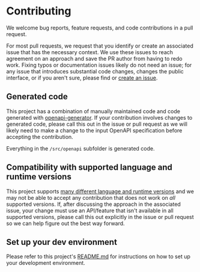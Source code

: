 # Contributing

We welcome bug reports, feature requests, and code contributions in a pull request.

For most pull requests, we request that you identify or create an associated issue that has the necessary context. We use these issues to reach agreement on an approach and save the PR author from having to redo work. Fixing typos or documentation issues likely do not need an issue; for any issue that introduces substantial code changes, changes the public interface, or if you aren't sure, please find or [create an issue](https://www.github.com/ARedaUni/vouchsafe-python).

## Generated code

This project has a combination of manually maintained code and code generated with [openapi-generator](https://github.com/OpenAPITools/openapi-generator). If your contribution involves changes to generated code, please call this out in the issue or pull request as we will likely need to make a change to the input OpenAPI specification before accepting the contribution.

Everything in the `/src/openapi` subfolder is generated code.

## Compatibility with supported language and runtime versions

This project supports [many different language and runtime versions](README.md#requirements) and we may not be able to accept any contribution that does not work on _all_ supported versions. If, after discussing the approach in the associated issue, your change must use an API/feature that isn't available in all supported versions, please call this out explicitly in the issue or pull request so we can help figure out the best way forward.

## Set up your dev environment

Please refer to this project's [README.md](README.md#development) for instructions on how to set up your development environment.
